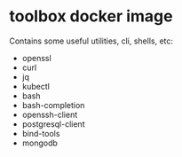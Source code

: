 # toolbox docker image

Contains some useful utilities, cli, shells, etc:

* openssl
* curl
* jq
* kubectl
* bash
* bash-completion
* openssh-client
* postgresql-client
* bind-tools
* mongodb
